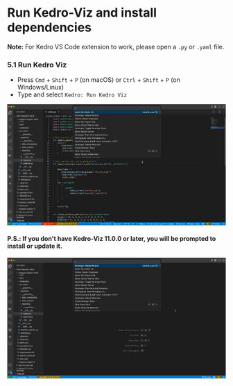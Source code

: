 # Run Kedro-Viz and install dependencies

**Note:** For Kedro VS Code extension to work, please open a `.py` or `.yaml` file.

### 5.1 Run Kedro Viz
   - Press `Cmd` + `Shift` + `P` (on macOS) or `Ctrl` + `Shift` + `P` (on Windows/Linux)
   - Type and select `Kedro: Run Kedro Viz`

![Setting Kedro project path through Command Palette](../viz-vsc-run-kedro-viz-1.gif)

#### P.S.: If you don't have Kedro-Viz 11.0.0 or later, you will be prompted to install or update it.

![Setting Kedro project path through Command Palette](../viz-vsc-run-kedro-viz-2.gif)